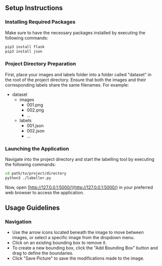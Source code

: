 ## Setup Instructions

### Installing Required Packages
Make sure to have the necessary packages installed by executing the following commands:

```bash
pip3 install flask
pip3 install json
```

### Project Directory Preparation
First, place your images and labels folder into a folder called "dataset" in the root of the project directory. Ensure that both the images and their corresponding labels share the same filenames. For example:

- dataset
  - images
    - 001.png
    - 002.png
    - ...
  - labels
    - 001.json
    - 002.json
    - ...

### Launching the Application
Navigate into the project directory and start the labelling tool by executing the following commands:

```bash
cd path/to/project/directory
python3 ./labeller.py
```

Now, open [http://127.0.0.1:5000/](http://127.0.0.1:5000/) in your preferred web browser to access the application.

## Usage Guidelines

### Navigation
- Use the arrow icons located beneath the image to move between images, or select a specific image from the dropdown menu.
- Click on an existing bounding box to remove it.
- To create a new bounding box, click the "Add Bounding Box" button and drag to define the boundaries.
- Click "Save Picture" to save the modifications made to the image.